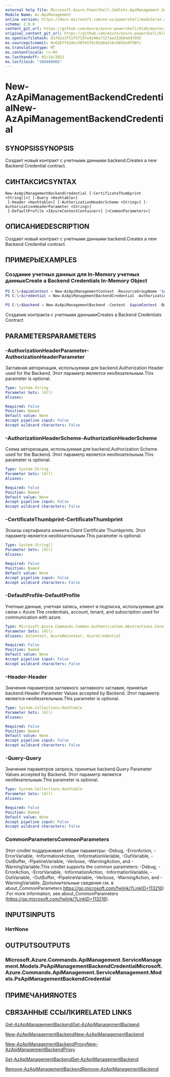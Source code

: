 ```yaml
---
external help file: Microsoft.Azure.PowerShell.Cmdlets.ApiManagement.ServiceManagement.dll-Help.xml
Module Name: Az.ApiManagement
online version: https://docs.microsoft.com/en-us/powershell/module/az.apimanagement/new-azapimanagementbackendcredential
schema: 2.0.0
content_git_url: https://github.com/Azure/azure-powershell/blob/master/src/ApiManagement/ApiManagement/help/New-AzApiManagementBackendCredential.md
original_content_git_url: https://github.com/Azure/azure-powershell/blob/master/src/ApiManagement/ApiManagement/help/New-AzApiManagementBackendCredential.md
ms.openlocfilehash: d1f82a3f51f5f33fe4240a7327aa333b64d4fdd5
ms.sourcegitcommit: 0c61b7f42dec507e576c92e0a516c6655e9f50fc
ms.translationtype: MT
ms.contentlocale: ru-RU
ms.lasthandoff: 02/14/2021
ms.locfileid: "100400966"
---
```

# <span data-ttu-id="4e9de-101">New-AzApiManagementBackendCredential</span><span class="sxs-lookup"><span data-stu-id="4e9de-101">New-AzApiManagementBackendCredential</span></span>

## <span data-ttu-id="4e9de-102">SYNOPSIS</span><span class="sxs-lookup"><span data-stu-id="4e9de-102">SYNOPSIS</span></span>
<span data-ttu-id="4e9de-103">Создает новый контракт с учетными данными backend.</span><span class="sxs-lookup"><span data-stu-id="4e9de-103">Creates a new Backend Credential contract.</span></span>

## <span data-ttu-id="4e9de-104">СИНТАКСИС</span><span class="sxs-lookup"><span data-stu-id="4e9de-104">SYNTAX</span></span>

```
New-AzApiManagementBackendCredential [-CertificateThumbprint <String[]>] [-Query <Hashtable>]
 [-Header <Hashtable>] [-AuthorizationHeaderScheme <String>] [-AuthorizationHeaderParameter <String>]
 [-DefaultProfile <IAzureContextContainer>] [<CommonParameters>]
```

## <span data-ttu-id="4e9de-105">ОПИСАНИЕ</span><span class="sxs-lookup"><span data-stu-id="4e9de-105">DESCRIPTION</span></span>
<span data-ttu-id="4e9de-106">Создает новый контракт с учетными данными backend.</span><span class="sxs-lookup"><span data-stu-id="4e9de-106">Creates a new Backend Credential contract.</span></span>

## <span data-ttu-id="4e9de-107">ПРИМЕРЫ</span><span class="sxs-lookup"><span data-stu-id="4e9de-107">EXAMPLES</span></span>

### <span data-ttu-id="4e9de-108">Создание учетных данных для In-Memory учетных данных</span><span class="sxs-lookup"><span data-stu-id="4e9de-108">Create a Backend Credentials In-Memory Object</span></span>
```powershell
PS C:\>$apimContext = New-AzApiManagementContext -ResourceGroupName "Api-Default-WestUS" -ServiceName "contoso"
PS C:\>$credential = New-AzApiManagementBackendCredential -AuthorizationHeaderScheme basic -AuthorizationHeaderParameter opensesame -Query @{"sv" = @('xx', 'bb'); "sr" = @('cc')} -Header @{"x-my-1" = @('val1', 'val2')}

PS C:\>$backend = New-AzApiManagementBackend -Context  $apimContext -BackendId 123 -Url 'https://contoso.com/awesomeapi' -Protocol http -Title "first backend" -SkipCertificateChainValidation $true -Credential $credential -Description "my backend"
```

<span data-ttu-id="4e9de-109">Создание контракта с учетными данными</span><span class="sxs-lookup"><span data-stu-id="4e9de-109">Creates a Backend Credentials Contract</span></span>

## <span data-ttu-id="4e9de-110">PARAMETERS</span><span class="sxs-lookup"><span data-stu-id="4e9de-110">PARAMETERS</span></span>

### <span data-ttu-id="4e9de-111">-AuthorizationHeaderParameter</span><span class="sxs-lookup"><span data-stu-id="4e9de-111">-AuthorizationHeaderParameter</span></span>
<span data-ttu-id="4e9de-112">Заглавная авторизация, используемая для backend.</span><span class="sxs-lookup"><span data-stu-id="4e9de-112">Authorization Header used for the Backend.</span></span>
<span data-ttu-id="4e9de-113">Этот параметр является необязательным.</span><span class="sxs-lookup"><span data-stu-id="4e9de-113">This parameter is optional.</span></span>

```yaml
Type: System.String
Parameter Sets: (All)
Aliases:

Required: False
Position: Named
Default value: None
Accept pipeline input: False
Accept wildcard characters: False
```

### <span data-ttu-id="4e9de-114">-AuthorizationHeaderScheme</span><span class="sxs-lookup"><span data-stu-id="4e9de-114">-AuthorizationHeaderScheme</span></span>
<span data-ttu-id="4e9de-115">Схема авторизации, используемая для backend.</span><span class="sxs-lookup"><span data-stu-id="4e9de-115">Authorization Scheme used for the Backend.</span></span>
<span data-ttu-id="4e9de-116">Этот параметр является необязательным.</span><span class="sxs-lookup"><span data-stu-id="4e9de-116">This parameter is optional.</span></span>

```yaml
Type: System.String
Parameter Sets: (All)
Aliases:

Required: False
Position: Named
Default value: None
Accept pipeline input: False
Accept wildcard characters: False
```

### <span data-ttu-id="4e9de-117">-CertificateThumbprint</span><span class="sxs-lookup"><span data-stu-id="4e9de-117">-CertificateThumbprint</span></span>
<span data-ttu-id="4e9de-118">Эскизы сертификата клиента.</span><span class="sxs-lookup"><span data-stu-id="4e9de-118">Client Certificate Thumbprints.</span></span>
<span data-ttu-id="4e9de-119">Этот параметр является необязательным.</span><span class="sxs-lookup"><span data-stu-id="4e9de-119">This parameter is optional.</span></span>

```yaml
Type: System.String[]
Parameter Sets: (All)
Aliases:

Required: False
Position: Named
Default value: None
Accept pipeline input: False
Accept wildcard characters: False
```

### <span data-ttu-id="4e9de-120">-DefaultProfile</span><span class="sxs-lookup"><span data-stu-id="4e9de-120">-DefaultProfile</span></span>
<span data-ttu-id="4e9de-121">Учетные данные, учетная запись, клиент и подписка, используемые для связи с Azure.</span><span class="sxs-lookup"><span data-stu-id="4e9de-121">The credentials, account, tenant, and subscription used for communication with azure.</span></span>

```yaml
Type: Microsoft.Azure.Commands.Common.Authentication.Abstractions.Core.IAzureContextContainer
Parameter Sets: (All)
Aliases: AzContext, AzureRmContext, AzureCredential

Required: False
Position: Named
Default value: None
Accept pipeline input: False
Accept wildcard characters: False
```

### <span data-ttu-id="4e9de-122">-Header</span><span class="sxs-lookup"><span data-stu-id="4e9de-122">-Header</span></span>
<span data-ttu-id="4e9de-123">Значения параметров заглавного заглавного заглавия, принятые backend.</span><span class="sxs-lookup"><span data-stu-id="4e9de-123">Header Parameter Values accepted by Backend.</span></span>
<span data-ttu-id="4e9de-124">Этот параметр является необязательным.</span><span class="sxs-lookup"><span data-stu-id="4e9de-124">This parameter is optional.</span></span>

```yaml
Type: System.Collections.Hashtable
Parameter Sets: (All)
Aliases:

Required: False
Position: Named
Default value: None
Accept pipeline input: False
Accept wildcard characters: False
```

### <span data-ttu-id="4e9de-125">-Query</span><span class="sxs-lookup"><span data-stu-id="4e9de-125">-Query</span></span>
<span data-ttu-id="4e9de-126">Значения параметров запроса, принятые backend.</span><span class="sxs-lookup"><span data-stu-id="4e9de-126">Query Parameter Values accepted by Backend.</span></span>
<span data-ttu-id="4e9de-127">Этот параметр является необязательным.</span><span class="sxs-lookup"><span data-stu-id="4e9de-127">This parameter is optional.</span></span>

```yaml
Type: System.Collections.Hashtable
Parameter Sets: (All)
Aliases:

Required: False
Position: Named
Default value: None
Accept pipeline input: False
Accept wildcard characters: False
```

### <span data-ttu-id="4e9de-128">CommonParameters</span><span class="sxs-lookup"><span data-stu-id="4e9de-128">CommonParameters</span></span>
<span data-ttu-id="4e9de-129">Этот cmdlet поддерживает общие параметры: -Debug, -ErrorAction, -ErrorVariable, -InformationAction, -InformationVariable, -OutVariable, -OutBuffer, -PipelineVariable, -Verbose, -WarningAction, and -WarningVariable.</span><span class="sxs-lookup"><span data-stu-id="4e9de-129">This cmdlet supports the common parameters: -Debug, -ErrorAction, -ErrorVariable, -InformationAction, -InformationVariable, -OutVariable, -OutBuffer, -PipelineVariable, -Verbose, -WarningAction, and -WarningVariable.</span></span> <span data-ttu-id="4e9de-130">Дополнительные сведения см. в about_CommonParameters https://go.microsoft.com/fwlink/?LinkID=113216) .</span><span class="sxs-lookup"><span data-stu-id="4e9de-130">For more information, see about_CommonParameters (https://go.microsoft.com/fwlink/?LinkID=113216).</span></span>

## <span data-ttu-id="4e9de-131">INPUTS</span><span class="sxs-lookup"><span data-stu-id="4e9de-131">INPUTS</span></span>

### <span data-ttu-id="4e9de-132">Нет</span><span class="sxs-lookup"><span data-stu-id="4e9de-132">None</span></span>

## <span data-ttu-id="4e9de-133">OUTPUTS</span><span class="sxs-lookup"><span data-stu-id="4e9de-133">OUTPUTS</span></span>

### <span data-ttu-id="4e9de-134">Microsoft.Azure.Commands.ApiManagement.ServiceManagement.Models.PsApiManagementBackendCredential</span><span class="sxs-lookup"><span data-stu-id="4e9de-134">Microsoft.Azure.Commands.ApiManagement.ServiceManagement.Models.PsApiManagementBackendCredential</span></span>

## <span data-ttu-id="4e9de-135">ПРИМЕЧАНИЯ</span><span class="sxs-lookup"><span data-stu-id="4e9de-135">NOTES</span></span>

## <span data-ttu-id="4e9de-136">СВЯЗАННЫЕ ССЫЛКИ</span><span class="sxs-lookup"><span data-stu-id="4e9de-136">RELATED LINKS</span></span>

[<span data-ttu-id="4e9de-137">Get-AzApiManagementBackend</span><span class="sxs-lookup"><span data-stu-id="4e9de-137">Get-AzApiManagementBackend</span></span>](./Get-AzApiManagementBackend.md)

[<span data-ttu-id="4e9de-138">New-AzApiManagementBackend</span><span class="sxs-lookup"><span data-stu-id="4e9de-138">New-AzApiManagementBackend</span></span>](./New-AzApiManagementBackend.md)

[<span data-ttu-id="4e9de-139">New-AzApiManagementBackendProxy</span><span class="sxs-lookup"><span data-stu-id="4e9de-139">New-AzApiManagementBackendProxy</span></span>](./New-AzApiManagementBackendProxy.md)

[<span data-ttu-id="4e9de-140">Set-AzApiManagementBackend</span><span class="sxs-lookup"><span data-stu-id="4e9de-140">Set-AzApiManagementBackend</span></span>](./Set-AzApiManagementBackend.md)

[<span data-ttu-id="4e9de-141">Remove-AzApiManagementBackend</span><span class="sxs-lookup"><span data-stu-id="4e9de-141">Remove-AzApiManagementBackend</span></span>](./Remove-AzApiManagementBackend.md)
